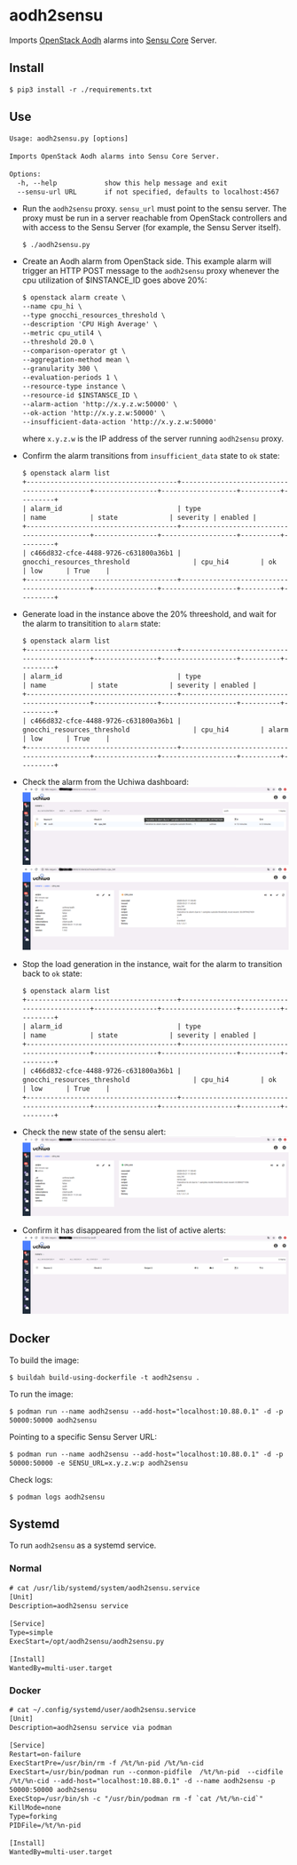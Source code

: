 # aodh2sensu

Imports [OpenStack Aodh](https://docs.openstack.org/aodh/latest/) alarms into [Sensu Core](https://docs.sensu.io/sensu-core/latest/) Server.

## Install

```
$ pip3 install -r ./requirements.txt
```

## Use

```
Usage: aodh2sensu.py [options]

Imports OpenStack Aodh alarms into Sensu Core Server.

Options:
  -h, --help            show this help message and exit
  --sensu-url URL       if not specified, defaults to localhost:4567
```

- Run the `aodh2sensu` proxy. `sensu_url` must point to the sensu server. The proxy must be run in a server reachable from OpenStack controllers and with access to the Sensu Server (for example, the Sensu Server itself).

   ```
   $ ./aodh2sensu.py
   ```

- Create an Aodh alarm from OpenStack side. This example alarm will trigger an HTTP POST message to the `aodh2sensu` proxy whenever the cpu utilization of $INSTANCE_ID goes above 20%:
   ```
   $ openstack alarm create \
   --name cpu_hi \
   --type gnocchi_resources_threshold \
   --description 'CPU High Average' \
   --metric cpu_util4 \
   --threshold 20.0 \
   --comparison-operator gt \
   --aggregation-method mean \
   --granularity 300 \
   --evaluation-periods 1 \
   --resource-type instance \
   --resource-id $INSTANSCE_ID \
   --alarm-action 'http://x.y.z.w:50000' \
   --ok-action 'http://x.y.z.w:50000' \
   --insufficient-data-action 'http://x.y.z.w:50000'
   ```
   where `x.y.z.w` is the IP address of the server running `aodh2sensu` proxy.

- Confirm the alarm transitions from `insufficient_data` state to `ok` state:
   ```
   $ openstack alarm list
   +--------------------------------------+--------------------------------------------+----------------+-------------------+----------+---------+
   | alarm_id                             | type                                       | name           | state             | severity | enabled |
   +--------------------------------------+--------------------------------------------+----------------+-------------------+----------+---------+
   | c466d832-cfce-4488-9726-c631800a36b1 | gnocchi_resources_threshold                | cpu_hi4        | ok                | low      | True    |
   +--------------------------------------+--------------------------------------------+----------------+-------------------+----------+---------+
   ```
   
- Generate load in the instance above the 20% threeshold, and wait for the alarm to transitition to `alarm` state:
   ```
   $ openstack alarm list
   +--------------------------------------+--------------------------------------------+----------------+-------------------+----------+---------+
   | alarm_id                             | type                                       | name           | state             | severity | enabled |
   +--------------------------------------+--------------------------------------------+----------------+-------------------+----------+---------+
   | c466d832-cfce-4488-9726-c631800a36b1 | gnocchi_resources_threshold                | cpu_hi4        | alarm             | low      | True    |
   +--------------------------------------+--------------------------------------------+----------------+-------------------+----------+---------+
   ```

- Check the alarm from the Uchiwa dashboard:
![Screenshot 1 of the Uchiwa dashboard](https://raw.githubusercontent.com/josecastillolema/aodh2sensu/master/doc/img/screenshot1.png)
![Screenshoto 2 of the Uchiwa dashboard](https://raw.githubusercontent.com/josecastillolema/aodh2sensu/master/doc/img/screenshot2.png)


- Stop the load generation in the instance, wait for the alarm to transition back to `ok` state:
   ```
   $ openstack alarm list
   +--------------------------------------+--------------------------------------------+----------------+-------------------+----------+---------+
   | alarm_id                             | type                                       | name           | state             | severity | enabled |
   +--------------------------------------+--------------------------------------------+----------------+-------------------+----------+---------+
   | c466d832-cfce-4488-9726-c631800a36b1 | gnocchi_resources_threshold                | cpu_hi4        | ok                | low      | True    |
   +--------------------------------------+--------------------------------------------+----------------+-------------------+----------+---------+
   ```

- Check the new state of the sensu alert:
![Screenshot 3 of the Uchiwa dashboard](https://raw.githubusercontent.com/josecastillolema/aodh2sensu/master/doc/img/screenshot3.png)

- Confirm it has disappeared from the list of active alerts:
![Screenshot 4 of the Uchiwa dashboard](https://raw.githubusercontent.com/josecastillolema/aodh2sensu/master/doc/img/screenshot4.png)


## Docker
To build the image:

```
$ buildah build-using-dockerfile -t aodh2sensu .
```

To run the image:

```
$ podman run --name aodh2sensu --add-host="localhost:10.88.0.1" -d -p 50000:50000 aodh2sensu
```

Pointing to a specific Sensu Server URL:

```
$ podman run --name aodh2sensu --add-host="localhost:10.88.0.1" -d -p 50000:50000 -e SENSU_URL=x.y.z.w:p aodh2sensu
```

Check logs:
```
$ podman logs aodh2sensu
```

## Systemd

To run `aodh2sensu` as a systemd service.

### Normal
```
# cat /usr/lib/systemd/system/aodh2sensu.service
[Unit]
Description=aodh2sensu service

[Service]
Type=simple
ExecStart=/opt/aodh2sensu/aodh2sensu.py

[Install]
WantedBy=multi-user.target
```

### Docker
```
# cat ~/.config/systemd/user/aodh2sensu.service 
[Unit]
Description=aodh2sensu service via podman

[Service]
Restart=on-failure
ExecStartPre=/usr/bin/rm -f /%t/%n-pid /%t/%n-cid
ExecStart=/usr/bin/podman run --conmon-pidfile  /%t/%n-pid  --cidfile /%t/%n-cid --add-host="localhost:10.88.0.1" -d --name aodh2sensu -p 50000:50000 aodh2sensu
ExecStop=/usr/bin/sh -c "/usr/bin/podman rm -f `cat /%t/%n-cid`"
KillMode=none
Type=forking
PIDFile=/%t/%n-pid

[Install]
WantedBy=multi-user.target

```
